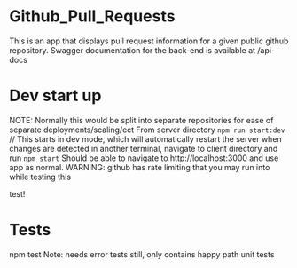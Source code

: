 # Github_Pull_Requests
This is an app that displays pull request information for a given public github repository.
Swagger documentation for the back-end is available at /api-docs

# Dev start up
NOTE: Normally this would be split into separate repositories for ease of separate deployments/scaling/ect
From server directory
`npm run start:dev`  // This starts in dev mode, which will automatically restart the server when changes are detected
in another terminal, navigate to client directory and run `npm start`
Should be able to navigate to http://localhost:3000 and use app as normal.
WARNING: github has rate limiting that you may run into while testing this

test!
# Tests
npm test
Note: needs error tests still, only contains happy path unit tests